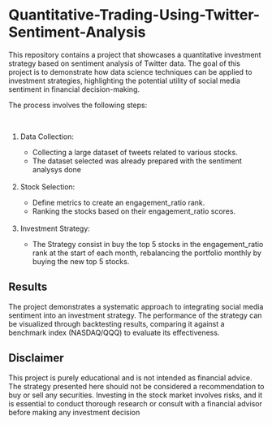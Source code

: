 # Quantitative-Trading-Using-Twitter-Sentiment-Analysis

<p>This repository contains a project that showcases a quantitative investment strategy based on sentiment analysis of Twitter data. The goal of this project is to demonstrate how data science techniques can be applied to investment strategies, highlighting the potential utility of social media sentiment in financial decision-making.

The process involves the following steps:
</p><br>


<ol>
  <li>Data Collection:</li>
  <ul>
    <li>Collecting a large dataset of tweets related to various stocks.</li>
    <li>The dataset selected was already prepared with the sentiment analysys done</li>
  </ul>

  <br>
  
  <li>Stock Selection:</li>
  <ul>
    <li>Define metrics to create an engagement_ratio rank.</li>
    <li>Ranking the stocks based on their engagement_ratio scores.</li>
  </ul>

   <br>
   
  <li>Investment Strategy:</li>
  <ul>
    <li>The Strategy consist in buy the top 5 stocks in the engagement_ratio rank at the start of each month, rebalancing the portfolio monthly by buying the new top 5 stocks.</li>
  </ul>
</ol>

<h2>Results</h2>

<p>The project demonstrates a systematic approach to integrating social media sentiment into an investment strategy. The performance of the strategy can be visualized through backtesting results, comparing it against a benchmark index (NASDAQ/QQQ) to evaluate its effectiveness.</p>

<h2>Disclaimer</h2>
This project is purely educational and is not intended as financial advice. The strategy presented here should not be considered a recommendation to buy or sell any securities. Investing in the stock market involves risks, and it is essential to conduct thorough research or consult with a financial advisor before making any investment decision
